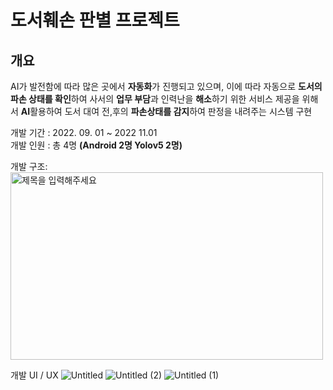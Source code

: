 # **도서훼손 판별 프로젝트**

## 개요

AI가 발전함에 따라 많은 곳에서 **자동화**가 진행되고 있으며, 이에 따라 자동으로 **도서의 파손 상태를 확인**하여 사서의 **업무 부담**과 인력난을 **해소**하기 위한 서비스 제공을 위해서  **AI**활용하여 도서 대여 전,후의 **파손상태를 감지**하여 판정을 내려주는 시스템 구현

개발 기간 : 2022. 09. 01 ~ 2022 11.01 </br>
개발 인원 : 총 4명 **(Android 2명 Yolov5 2명)**

개발 구조:
<img src="https://github.com/user-attachments/assets/796de08d-aec1-4619-9aae-5dabddd34f00" alt="제목을 입력해주세요" width="500" height="300">

개발 UI / UX 
![Untitled](https://github.com/user-attachments/assets/17b6194b-3d52-4097-b2b3-f33c6788fbb3)
![Untitled (2)](https://github.com/user-attachments/assets/9bd6ad31-fcf4-4e95-b04d-06d08d4dfac8)
![Untitled (1)](https://github.com/user-attachments/assets/0005acf9-a04d-4d3a-b58b-4dcc471e96b3)


